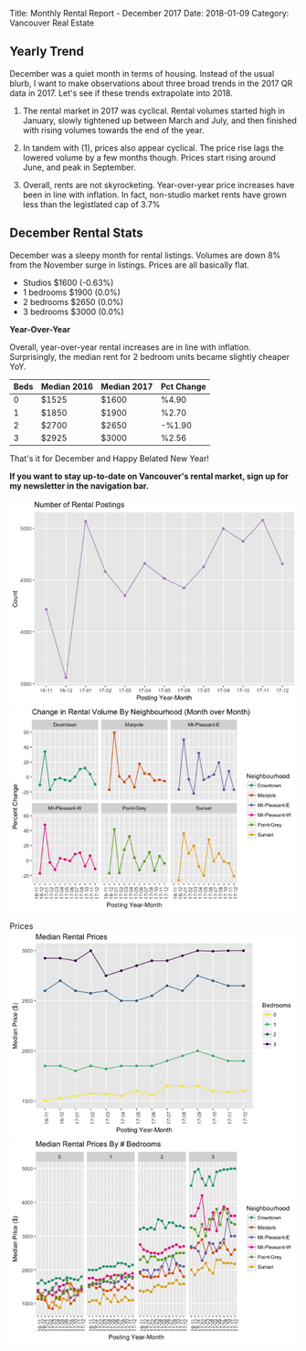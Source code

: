 Title: Monthly Rental Report - December 2017
Date: 2018-01-09
Category: Vancouver Real Estate

Yearly Trend 
------------

December was a quiet month in terms of housing. Instead of the usual blurb, I want to make observations about three broad trends  in the 2017 QR data in 2017. Let's see if these trends extrapolate into 2018. 

1. The rental market in 2017 was cyclical. Rental volumes started high in January, slowly tightened up between March and July, and then finished with rising volumes towards the end of the year.

2. In tandem with (1), prices also appear cyclical. The price rise lags the lowered volume by a few months though. Prices start rising around June, and peak in September.    

3. Overall, rents are not skyrocketing. Year-over-year price increases have been in line with inflation. In fact, non-studio market rents have grown less than the legistlated cap of 3.7%

December Rental Stats
---------------------

December was a sleepy month for rental listings. Volumes are down 8% from the November surge in listings. Prices are all basically flat. 

* Studios $1600 (-0.63%)
* 1 bedrooms $1900 (0.0%)
* 2 bedrooms $2650 (0.0%)
* 3 bedrooms $3000 (0.0%) 

**Year-Over-Year**

Overall, year-over-year rental increases are in line with inflation. Surprisingly, the median rent for 2 bedroom units became slightly cheaper YoY. 

Beds | Median 2016 |  Median 2017 | Pct Change
---- | ----------- | ------------ | --------------
0 | $1525 | $1600 | %4.90	
1	| $1850	| $1900 |	%2.70	
2	| $2700	| $2650 |	-%1.90	
3	| $2925	| $3000	| %2.56	

That's it for December and Happy Belated New Year! 

__If you want to stay up-to-date on Vancouver's rental market, sign up for my newsletter in the navigation bar.__ 





![](/static/december-2017-rental-report_files/figure-html/unnamed-chunk-1-1.png)<!-- -->![](/static/december-2017-rental-report_files/figure-html/unnamed-chunk-1-2.png)<!-- -->



Prices
![](/static/december-2017-rental-report_files/figure-html/unnamed-chunk-3-1.png)<!-- -->![](/static/december-2017-rental-report_files/figure-html/unnamed-chunk-3-2.png)<!-- -->





